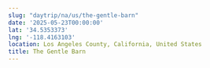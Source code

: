 ```yaml
---
slug: "daytrip/na/us/the-gentle-barn"
date: '2025-05-23T00:00:00'
lat: '34.5353373'
lng: '-118.4163103'
location: Los Angeles County, California, United States
title: The Gentle Barn
---
```



